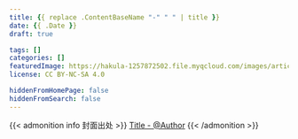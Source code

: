 ```yaml
---
title: {{ replace .ContentBaseName "-" " " | title }}
date: {{ .Date }}
draft: true

tags: []
categories: []
featuredImage: https://hakula-1257872502.file.myqcloud.com/images/article-covers/
license: CC BY-NC-SA 4.0

hiddenFromHomePage: false
hiddenFromSearch: false
---
```


<!--more-->

{{< admonition info 封面出处 >}}
[Title - @Author](https://www.pixiv.net/artworks/)
{{< /admonition >}}
